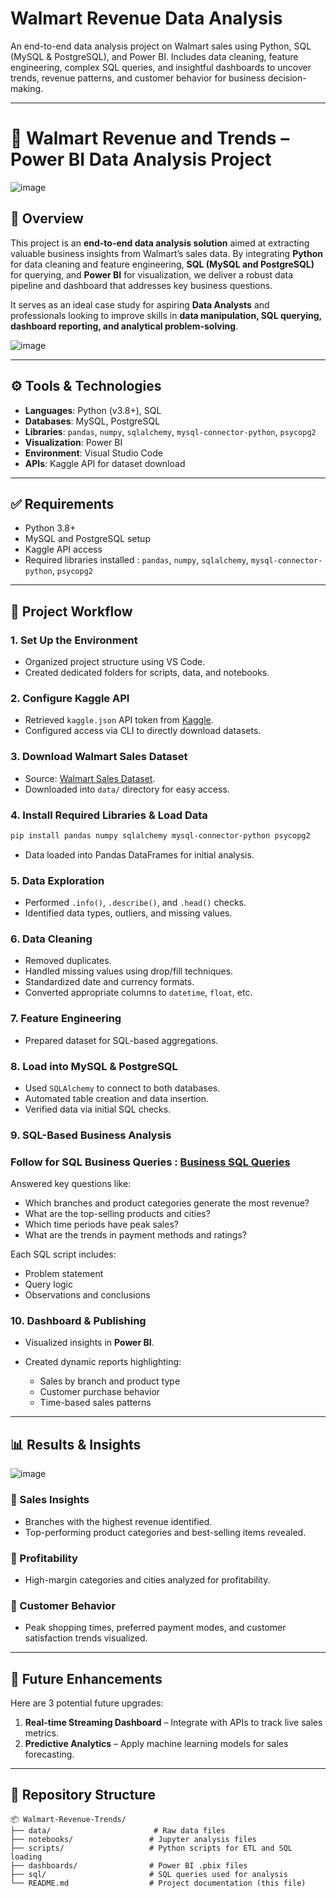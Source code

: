 # Walmart Revenue Data Analysis
An end-to-end data analysis project on Walmart sales using Python, SQL (MySQL &amp; PostgreSQL), and Power BI. Includes data cleaning, feature engineering, complex SQL queries, and insightful dashboards to uncover trends, revenue patterns, and customer behavior for business decision-making.

---

# 🛒 Walmart Revenue and Trends – Power BI Data Analysis Project
![image](https://github.com/user-attachments/assets/1e59857a-dd97-42da-9e7b-266ed00dde41)


## 📌 Overview

This project is an **end-to-end data analysis solution** aimed at extracting valuable business insights from Walmart’s sales data. By integrating **Python** for data cleaning and feature engineering, **SQL (MySQL and PostgreSQL)** for querying, and **Power BI** for visualization, we deliver a robust data pipeline and dashboard that addresses key business questions.

It serves as an ideal case study for aspiring **Data Analysts** and professionals looking to improve skills in **data manipulation, SQL querying, dashboard reporting, and analytical problem-solving**.

![image](https://github.com/user-attachments/assets/50c98210-8ef2-4f95-810c-11e36317789c)


---

## ⚙️ Tools & Technologies

* **Languages**: Python (v3.8+), SQL
* **Databases**: MySQL, PostgreSQL
* **Libraries**: `pandas`, `numpy`, `sqlalchemy`, `mysql-connector-python`, `psycopg2`
* **Visualization**: Power BI
* **Environment**: Visual Studio Code
* **APIs**: Kaggle API for dataset download

---
## ✅ Requirements

* Python 3.8+
* MySQL and PostgreSQL setup
* Kaggle API access
* Required libraries installed : `pandas`, `numpy`, `sqlalchemy`, `mysql-connector-python`, `psycopg2`

---


## 📁 Project Workflow

### 1. Set Up the Environment

* Organized project structure using VS Code.
* Created dedicated folders for scripts, data, and notebooks.

### 2. Configure Kaggle API

* Retrieved `kaggle.json` API token from [Kaggle](https://www.kaggle.com/).
* Configured access via CLI to directly download datasets.

### 3. Download Walmart Sales Dataset

* Source: [Walmart Sales Dataset](https://www.kaggle.com/datasets/najir0123/walmart-10k-sales-datasets).
* Downloaded into `data/` directory for easy access.

### 4. Install Required Libraries & Load Data

```bash
pip install pandas numpy sqlalchemy mysql-connector-python psycopg2
```

* Data loaded into Pandas DataFrames for initial analysis.

### 5. Data Exploration

* Performed `.info()`, `.describe()`, and `.head()` checks.
* Identified data types, outliers, and missing values.

### 6. Data Cleaning

* Removed duplicates.
* Handled missing values using drop/fill techniques.
* Standardized date and currency formats.
* Converted appropriate columns to `datetime`, `float`, etc.

### 7. Feature Engineering

* Prepared dataset for SQL-based aggregations.

### 8. Load into MySQL & PostgreSQL

* Used `SQLAlchemy` to connect to both databases.
* Automated table creation and data insertion.
* Verified data via initial SQL checks.

### 9. SQL-Based Business Analysis
### Follow for SQL Business Queries : [Business SQL Queries](https://github.com/laxdippatel/walmart_revenue_and_trends/blob/main/Business_SQL_Quries.md)

Answered key questions like:

* Which branches and product categories generate the most revenue?
* What are the top-selling products and cities?
* Which time periods have peak sales?
* What are the trends in payment methods and ratings?

Each SQL script includes:

* Problem statement
* Query logic
* Observations and conclusions

### 10. Dashboard & Publishing

* Visualized insights in **Power BI**.
* Created dynamic reports highlighting:

  * Sales by branch and product type
  * Customer purchase behavior
  * Time-based sales patterns

---

## 📊 Results & Insights
![image](https://github.com/user-attachments/assets/5ac269d5-3332-4265-b241-d54a154b4134)


### 🔹 Sales Insights

* Branches with the highest revenue identified.
* Top-performing product categories and best-selling items revealed.

### 🔹 Profitability

* High-margin categories and cities analyzed for profitability.

### 🔹 Customer Behavior

* Peak shopping times, preferred payment modes, and customer satisfaction trends visualized.

---

## 🚀 Future Enhancements

Here are 3 potential future upgrades:

1. **Real-time Streaming Dashboard** – Integrate with APIs to track live sales metrics.
2. **Predictive Analytics** – Apply machine learning models for sales forecasting.
---

## 📁 Repository Structure

```
📦 Walmart-Revenue-Trends/
├── data/                       # Raw data files
├── notebooks/                 # Jupyter analysis files
├── scripts/                   # Python scripts for ETL and SQL loading
├── dashboards/                # Power BI .pbix files
├── sql/                       # SQL queries used for analysis
└── README.md                  # Project documentation (this file)
```
